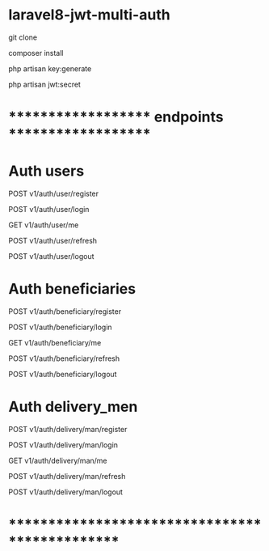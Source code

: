 # laravel8-jwt-multi-auth

git clone 

composer install

php artisan key:generate

php artisan jwt:secret

# ****************** endpoints ******************
# Auth users

POST	v1/auth/user/register

POST	v1/auth/user/login

GET	      v1/auth/user/me

POST	v1/auth/user/refresh

POST	v1/auth/user/logout

# Auth beneficiaries

POST	v1/auth/beneficiary/register

POST	v1/auth/beneficiary/login

GET	  v1/auth/beneficiary/me

POST	v1/auth/beneficiary/refresh

POST	v1/auth/beneficiary/logout

# Auth delivery_men

POST	v1/auth/delivery/man/register

POST	v1/auth/delivery/man/login

GET	  v1/auth/delivery/man/me

POST	v1/auth/delivery/man/refresh

POST	v1/auth/delivery/man/logout

# **********************************************

